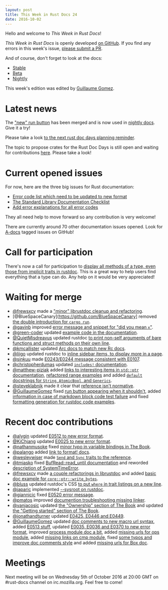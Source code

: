 ```yaml
---
layout: post
title: This Week in Rust Docs 24
date: 2016-10-02
---
```


Hello and welcome to *This Week in Rust Docs*!

*This Week in Rust Docs* is openly developed [on GitHub](https://github.com/GuillaumeGomez/this-week-in-rust-docs).
If you find any errors in this week's issue, [please submit a PR](https://github.com/GuillaumeGomez/this-week-in-rust-docs/pulls).

And of course, don't forget to look at the docs:

* [Stable](https://doc.rust-lang.org/)
* [Beta](http://doc.rust-lang.org/beta/)
* [Nightly](http://doc.rust-lang.org/nightly/)

This week's edition was edited by [Guillaume Gomez](https://github.com/GuillaumeGomez).

# Latest news

The ["new" run button](https://github.com/rust-lang/rust/pull/36334) has been merged and is now used in [nightly docs](https://doc.rust-lang.org/nightly/std/). Give it a try!

Please take a look [to the next rust doc days planning reminder](https://users.rust-lang.org/t/reminder-planning-the-next-rust-doc-days/6901).

The topic to propose crates for the Rust Doc Days is still open and waiting for contributions [here](https://users.rust-lang.org/t/call-for-proposals-for-next-rust-doc-days-crates/6685). Please take a look!

# Current opened issues

For now, here are the three big issues for Rust documentation:

* [Error code list which need to be updated to new format](https://github.com/rust-lang/rust/issues/35233)
* [The Standard Library Documentation Checklist](https://github.com/rust-lang/rust/issues/29329)
* [Add error explanations for all error codes](https://github.com/rust-lang/rust/issues/32777)

They all need help to move forward so any contribution is very welcome!

There are currently around 70 other documentation issues opened. Look for [A-docs](https://github.com/rust-lang/rust/issues?q=is%3Aopen+is%3Aissue+label%3AA-docs) tagged issues on GitHub!

# Call for participation

There's now a call for participation to [display all methods of a type, even those from implicit traits in rustdoc](https://github.com/rust-lang/rust/issues/33772). This is a great way to help users find everything that a type can do. Any help on it would be very appreciated!

# Waiting for merge

* [@frewsxcv](https://github.com/frewsxcv) made a ["minor" librustdoc cleanup and refactoring](https://github.com/rust-lang/rust/pull/36903).
* [@BlueSpaceCanary](https://github.com/BlueSpaceCanary] removed [the double introduction for `cargo run`](https://github.com/rust-lang/rust/pull/36878).
* [@gavinb](https://github.com/gavinb) improved [error message and snippet for "did you mean `x`"](https://github.com/rust-lang/rust/pull/36798).
* [@green-coder](https://github.com/green-coder) updated [example code in the documentation](https://github.com/rust-lang/rust/pull/36746).
* [@QuietMisdreavus](https://github.com/QuietMisdreavus) updated rustdoc [to print non-self arguments of bare functions and struct methods on their own line](https://github.com/rust-lang/rust/pull/36679).
* [@kmcallister](https://github.com/kmcallister) updated [Arc docs to match new Rc docs](https://github.com/rust-lang/rust/pull/36665).
* [@liigo](https://github.com/liigo) updated rustdoc to [inline sidebar items, to display more in a page](https://github.com/rust-lang/rust/pull/36644).
* [@sinkuu](https://github.com/sinkuu) made [E0243/E0244 message consistent with E0107](https://github.com/rust-lang/rust/pull/36615).
* [@christopherdumas](https://github.com/christopherdumas) updated [`includes!` documentation](https://github.com/rust-lang/rust/pull/36404).
* [@matthew-piziak](https://github.com/matthew-piziak) added [links to interesting items in `std::ptr` documentation](https://github.com/rust-lang/rust/pull/35880), [refactored range examples](https://github.com/rust-lang/rust/pull/35759) and added [`default` docstrings for `String`, `AtomicBool`, and `Generics`](https://github.com/rust-lang/rust/pull/36364).
* [@steveklabnik](https://github.com/steveklabnik) made it clear that [reference isn't normative](https://github.com/rust-lang/rust/pull/35102).
* [@GuillaumeGomez](https://github.com/GuillaumeGomez) fixed [run button appearing when it shouldn't](https://github.com/rust-lang/rust/pull/36637), added [information in case of markdown block code test failure](https://github.com/rust-lang/rust/pull/36320) and fixed [formatting generation for rustdoc code examples](https://github.com/rust-lang/rust/pull/35012).

# Recent doc contributions

* [@alygin](https://github.com/alygin) updated [E0512 to new error format](https://github.com/rust-lang/rust/pull/36756).
* [@KiChjang](https://github.com/KiChjang) updated [E0025 to new error format](https://github.com/rust-lang/rust/pull/36757).
* [@nathanmusoke](https://github.com/nathanmusoke) fixed [minor typo in variable bindings in The Book](https://github.com/rust-lang/rust/pull/36769).
* [@palango](https://github.com/palango) added [link to format! docs](https://github.com/rust-lang/rust/pull/36813).
* [@wesleywiser](https://github.com/wesleywiser) made [`Send` and `Sync` traits to the reference](https://github.com/rust-lang/rust/pull/36860).
* [@tmiasko](https://github.com/tmiasko) fixed [BufRead::read_until documentation](https://github.com/rust-lang/rust/pull/36851) and reworded [description of SystemTimeError](https://github.com/rust-lang/rust/pull/36833).
* [@frewsxcv](https://github.com/frewsxcv) made [a couple refactorings in librustdoc](https://github.com/rust-lang/rust/pull/36872) and added [basic doc example for `core::ptr::write_bytes`](https://github.com/rust-lang/rust/pull/36765).
* [@bluss](https://github.com/bluss) updated rustdoc's CSS [to put `where` in trait listings on a new line](https://github.com/rust-lang/rust/pull/36676).
* [@japaric](https://github.com/japaric) implemented [--sysroot on rustdoc](https://github.com/rust-lang/rust/pull/36586).
* [@giannicic](https://github.com/giannicic) fixed [E0520 error message](https://github.com/rust-lang/rust/pull/36652).
* [@pmatos](https://github.com/pmatos) improved [documention troubleshooting missing linker](https://github.com/rust-lang/rust/pull/36672).
* [@vanjacosic](https://github.com/vanjacosic) updated [the "Ownership" section of The Book](https://github.com/rust-lang/rust/pull/36564) and updated [the "Getting started" section of The Book](https://github.com/rust-lang/rust/pull/36563).
* [@jonathandturner](https://github.com/jonathandturner) updated [E0425, E0446 and E0449](https://github.com/rust-lang/rust/pull/36761).
* [@GuillaumeGomez](https://github.com/GuillaumeGomez) updated [doc comments to new macro url syntax](https://github.com/rust-lang/rust/pull/36535), added [E0513 stuff](https://github.com/rust-lang/rust/pull/36723), updated [E0035, E0036 and E0370 to new error format](https://github.com/rust-lang/rust/pull/36873), improved [process module doc a bit](https://github.com/rust-lang/rust/pull/36841), added [missing urls for ops module](https://github.com/rust-lang/rust/pull/36810), added [missing links on cmp module](https://github.com/rust-lang/rust/pull/36750), fixed [some typos and improve doc comments style](https://github.com/rust-lang/rust/pull/36623) and added [missing urls for Box doc](https://github.com/rust-lang/rust/pull/36576).

# Meetings

Next meeting will be on Wednesday 5th of October 2016 at 20:00 GMT on #rust-docs channel on irc.mozilla.org. Feel free to come!
